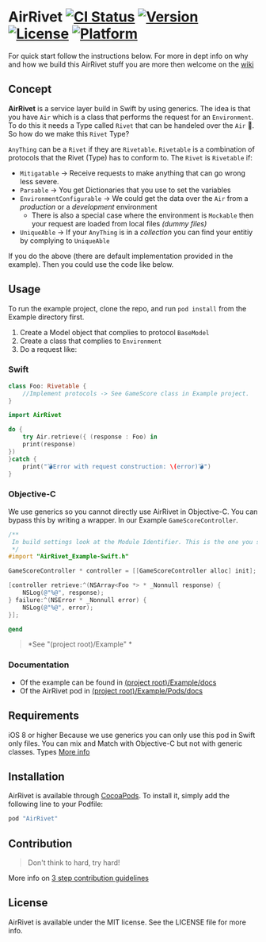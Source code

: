 AirRivet [![CI Status](http://img.shields.io/travis/icapps/ios-air-rivet.svg?style=flat)](https://travis-ci.org/icapps/ios-air-rivet) [![Version](https://img.shields.io/cocoapods/v/AirRivet.svg?style=flat)](http://cocoapods.org/pods/AirRivet) [![License](https://img.shields.io/cocoapods/l/AirRivet.svg?style=flat)](http://cocoapods.org/pods/AirRivet) [![Platform](https://img.shields.io/cocoapods/p/AirRivet.svg?style=flat)](http://cocoapods.org/pods/AirRivet)
======

For quick start follow the instructions below. For more in dept info on why and how we build this AirRivet stuff you are more then welcome on the [wiki](https://github.com/icapps/ios-air-rivet/wiki)

## Concept
__AirRivet__ is a service layer build in Swift by using generics. The idea is that you have `Air` which is a class that performs the request for an `Environment`. To do this it needs a Type called `Rivet` that can be handeled over the `Air` 🤔. So how do we make this `Rivet` Type?

`AnyThing` can be a `Rivet` if they are `Rivetable`. `Rivetable` is a combination of protocols that the Rivet (Type) has to conform to. The `Rivet` is `Rivetable` if:

- `Mitigatable` -> Receive requests to make anything that can go wrong less severe.
- `Parsable` -> You get Dictionaries that you use to set the variables
- `EnvironmentConfigurable` -> We could get the data over the `Air` from a _production_ or a _development_ environment
	- There is also a special case where the environment is `Mockable` then your request are loaded from local files _(dummy files)_
- `UniqueAble` -> If your `AnyThing` is in a _collection_ you can find your entitiy by complying to `UniqueAble`

If you do the above (there are default implementation provided in the example). Then you could use the code like below.

## Usage

To run the example project, clone the repo, and run `pod install` from the Example directory first.

1. Create a Model object that complies to protocol `BaseModel`
2. Create a class that complies to `Environment`
3. Do a request like:

### Swift
```swift
class Foo: Rivetable {
	//Implement protocols -> See GameScore class in Example project.
}

import AirRivet

do {
	try Air.retrieve({ (response : Foo) in
	print(response)
})
}catch {
	print("💣Error with request construction: \(error)💣")
}
```
### Objective-C
We use generics so you cannot directly use AirRivet in Objective-C. You can bypass this by writing a wrapper. In our Example `GameScoreController`.

```objective-C
/**
 In build settings look at the Module Identifier. This is the one you should use to import swift files from the same target.
 */
#import "AirRivet_Example-Swift.h"

GameScoreController * controller = [[GameScoreController alloc] init];

[controller retrieve:^(NSArray<Foo *> * _Nonnull response) {
	NSLog(@"%@", response);
} failure:^(NSError * _Nonnull error) {
	NSLog(@"%@", error);
}];

@end
```
> *See "(project root)/Example" *

### Documentation

* Of the example can be found in [(project root)/Example/docs](http://htmlpreview.github.io/?https://github.com/icapps/ios-air-rivet/blob/master/Example/docs/index.html)
* Of the AirRivet pod in [(project root)/Example/Pods/docs](http://htmlpreview.github.io/?https://github.com/icapps/ios-air-rivet/blob/master/Example/Pods/docs/index.html)

## Requirements

iOS 8 or higher
Because we use generics you can only use this pod in Swift only files. You can mix and Match with Objective-C but not with generic classes.  Types [More info](https://developer.apple.com/library/ios/documentation/Swift/Conceptual/BuildingCocoaApps/InteractingWithObjective-CAPIs.html#//apple_ref/doc/uid/TP40014216-CH4-ID53)

## Installation

AirRivet is available through [CocoaPods](http://cocoapods.org). To install
it, simply add the following line to your Podfile:

```ruby
pod "AirRivet"
```
## Contribution
> Don't think to hard, try hard!

More info on [3 step contribution guidelines](https://github.com/icapps/ios-air-rivet/wiki/Contribution)
## License

AirRivet is available under the MIT license. See the LICENSE file for more info.
